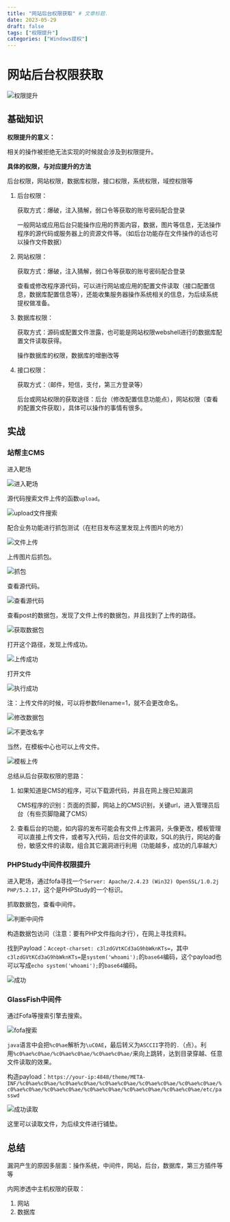 ```yaml
---
title: "网站后台权限获取" # 文章标题.
date: 2023-05-29
draft: false
tags: ["权限提升"]
categories: ["Windows提权"]
---
```


# 网站后台权限获取

![权限提升](权限提升.png)

## 基础知识

**权限提升的意义：**

相关的操作被拒绝无法实现的时候就会涉及到权限提升。

**具体的权限，与对应提升的方法**

后台权限，网站权限，数据库权限，接口权限，系统权限，域控权限等

1. 后台权限：

   获取方式：爆破，注入猜解，弱口令等获取的账号密码配合登录

   一般网站或应用后台只能操作应用的界面内容，数据，图片等信息，无法操作程序的源代码或服务器上的资源文件等。（如后台功能存在文件操作的话也可以操作文件数据）

2. 网站权限：

   获取方式：爆破，注入猜解，弱口令等获取的账号密码配合登录

   查看或修改程序源代码，可以进行网站或应用的配置文件读取（接口配置信息，数据库配置信息等），还能收集服务器操作系统相关的信息，为后续系统提权做准备。

3. 数据库权限：

   获取方式：源码或配置文件泄露，也可能是网站权限webshell进行的数据库配置文件读取获得。

   操作数据库的权限，数据库的增删改等

4. 接口权限：

   获取方式：（邮件，短信，支付，第三方登录等）

   后台或网站权限的获取途径：后台（修改配置信息功能点），网站权限（查看的配置文件获取），具体可以操作的事情有很多。

## 实战

### 站帮主CMS

进入靶场

![进入靶场](./站帮主CMS/进入靶场.png)

源代码搜索文件上传的函数`upload`。

![upload文件搜索](./站帮主CMS/upload文件搜索.png)

配合业务功能进行抓包测试（在栏目发布这里发现上传图片的地方）

![文件上传](./站帮主CMS/文件上传.png)

上传图片后抓包。

![抓包](./站帮主CMS/抓包.png)

查看源代码。

![查看源代码](./站帮主CMS/查看源代码.png)

查看post的数据包，发现了文件上传的数据包，并且找到了上传的路径。

![获取数据包](./站帮主CMS/获取数据包.png)

打开这个路径，发现上传成功。

![上传成功](./站帮主CMS/上传成功.png)

打开文件

![执行成功](./站帮主CMS/执行成功.png)

注：上传文件的时候，可以将参数filename=1，就不会更改命名。

![修改数据包](./站帮主CMS/修改数据包.png)

![不更改名字](./站帮主CMS/不更改名字.png)

当然，在模板中心也可以上传文件。

![模板上传](./站帮主CMS/模板上传.png)

总结从后台获取权限的思路：

1. 如果知道是CMS的程序，可以下载源代码，并且在网上搜已知漏洞

   CMS程序的识别：页面的页脚，网站上的CMS识别，关键url，进入管理员后台（有些页脚隐藏了CMS）

2. 查看后台的功能，如内容的发布可能会有文件上传漏洞，头像更改，模板管理可以直接上传文件，或者写入代码，后台文件的读取，SQL的执行，网站的备份，敏感文件的读取，组合其它漏洞进行利用（功能越多，成功的几率越大）

### PHPStudy中间件权限提升

进入靶场，通过fofa寻找一个`Server: Apache/2.4.23 (Win32) OpenSSL/1.0.2j PHP/5.2.17`，这个是PHPStudy的一个标识。

抓取数据包，查看中间件。

![判断中间件](./phpstudy中间件/判断中间件.png)

构造数据包访问（注意：要有PHP文件指向才行），在网上寻找资料。

找到Payload：`Accept-charset: c3lzdGVtKCd3aG9hbWknKTs=`，其中`c3lzdGVtKCd3aG9hbWknKTs=`是`system('whoami');`的`base64`编码，这个payload也可以写成`echo system('whoami');`的`base64`编码。

![成功](./phpstudy中间件/成功.png)

### GlassFish中间件

通过Fofa等搜索引擎去搜索。

![fofa搜索](./GlassFish/fofa搜索.png)

`java`语言中会把`%c0%ae`解析为`\uC0AE`，最后转义为`ASCCII`字符的`.`（点）。利用`%c0%ae%c0%ae/%c0%ae%c0%ae/%c0%ae%c0%ae/`来向上跳转，达到目录穿越、任意文件读取的效果。

构造payload：`https://your-ip:4848/theme/META-INF/%c0%ae%c0%ae/%c0%ae%c0%ae/%c0%ae%c0%ae/%c0%ae%c0%ae/%c0%ae%c0%ae/%c0%ae%c0%ae/%c0%ae%c0%ae/%c0%ae%c0%ae/%c0%ae%c0%ae/%c0%ae%c0%ae/etc/passwd`

![成功读取](./GlassFish/成功读取.png)

这里可以读取文件，为后续文件进行铺垫。

## 总结

漏洞产生的原因多层面：操作系统，中间件，网站，后台，数据库，第三方插件等等

内网渗透中主机权限的获取：

1. 网站
2. 数据库







